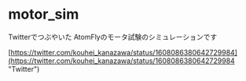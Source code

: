 # motor_sim

Twitterでつぶやいた
AtomFlyのモータ試験のシミュレーションです

[https://twitter.com/kouhei_kanazawa/status/1608086380642729984](https://twitter.com/kouhei_kanazawa/status/1608086380642729984 "Twitter")

